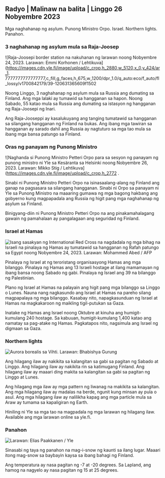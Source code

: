 Radyo \| Malinaw na balita \| Linggo 26 Nobyembre 2023
------------------------------------------

Mga naghahanap ng asylum. Punong Ministro Orpo. Israel. Northern lights. Panahon.

### 3 naghahanap ng asylum mula sa Raja-Joosep

![Raja-Joosepi border station na nakuhanan ng larawan noong Nobyembre 24, 2023. Larawan: Emmi Korhonen / Lehtikuva](https://images.cdn.yle.fi/image/upload/c_crop,h_2880,w_5120,x_0,y_424/ar_1. 7777777777777777,c_fill,g_faces,h_675,w_1200/dpr_1.0/q_auto:eco/f_auto/fl_lossy/v1700842179/39-120631365609f1502

Noong Linggo, 3 naghahanap ng asylum mula sa Russia ang dumating sa Finland. Ang mga lalaki ay tumawid sa hangganan sa hapon. Noong Sabado, 55 katao mula sa Russia ang dumating sa istasyon ng hangganan ng Raja-Joosepi ng Inari.

Ang Raja-Jooseppi ay kasalukuyang ang tanging tumatawid sa hangganan sa silangang hangganan ng Finland na bukas. Ang ibang mga tawiran sa hangganan ay sarado dahil ang Russia ay nagtuturo sa mga tao mula sa ibang mga bansa patungo sa Finland.

### Oras ng panayam ng Punong Ministro

![Naghanda si Punong Ministro Petteri Orpo para sa sesyon ng panayam ng punong ministro ni Yle sa Kesäranta sa Helsinki noong Nobyembre 26, 2023. Larawan: Mikko Stig / Lehtikuva](https://images.cdn.yle.fi/image/upload/c_crop,h_2772 .

Sinabi ni Punong Ministro Petteri Orpo na isinasaalang-alang ng Finland ang ganap na pagsasara sa silangang hangganan. Sinabi ni Orpo sa panayam ni Yle sa Punong Ministro na maaaring gumawa ng mga bagong hakbang ang gobyerno kung magpapadala ang Russia ng higit pang mga naghahanap ng asylum sa Finland.

Binigyang-diin ni Punong Ministro Petteri Orpo na ang pinakamahalagang gawain ng pamahalaan ay pangalagaan ang seguridad ng Finland.

### Israel at Hamas

![Isang sasakyan ng International Red Cross na nagdadala ng mga bihag na Israeli na pinalaya ng Hamas ay tumatawid sa hangganan ng Rafah patungo sa Egypt noong Nobyembre 24, 2023. Larawan: Mohammed Abed / AFP](https://images.cdn.yle.fi/image/upload/c_crop,h_2079,w_3696,x_0,y_366/ar_1.7777777777777777,c_fill,g_faces,h_675,w_1200/dpr_1.0/q_auto:eco/f_auto/930108/931086560e4e1a0ebe)

Pinalaya ng Israel at ng teroristang organisasyong Hamas ang mga bilanggo. Pinalaya ng Hamas ang 13 Israeli hostage at ilang mamamayan ng ibang bansa noong Sabado ng gabi. Pinalaya ng Israel ang 39 na bilanggo ng Palestinian.

Plano ng Israel at Hamas na palayain ang higit pang mga bilanggo sa Linggo o Lunes. Nauna nang nagkasundo ang Israel at Hamas na pareho silang magpapalaya ng mga bilanggo. Kasabay nito, napagkasunduan ng Israel at Hamas na magkakaroon ng maikling tigil-putukan sa Gaza.

Inatake ng Hamas ang Israel noong Oktubre at kinuha ang humigit-kumulang 240 hostage. Sa kabuuan, humigit-kumulang 1,400 katao ang namatay sa pag-atake ng Hamas. Pagkatapos nito, nagsimula ang Israel ng digmaan sa Gaza.

### Northern lights

![Aurora borealis sa Vihti. Larawan: Bhabishya Gurung](https://images.cdn.yle.fi/image/upload/c_crop,h_360,w_640,x_0,y_443/ar_1.777777777777777,c_fill,g_faces,h_675,w_1100/dpr_au.eco/f_auto/fl_lossy/v1700996219/39-120676065630ab4cbda3)

Ang hilagang ilaw ay nakikita sa kalangitan sa gabi sa pagitan ng Sabado at Linggo. Ang hilagang ilaw ay nakikita rin sa katimugang Finland. Ang hilagang ilaw ay maaari ding makita sa kalangitan sa gabi sa pagitan ng Linggo at Lunes.

Ang hilagang mga ilaw ay mga pattern ng liwanag na makikita sa kalangitan. Ang mga hilagang ilaw ay madalas na berde, ngunit kung minsan ay pula o asul. Ang mga hilagang ilaw ay nalilikha kapag ang mga particle mula sa Araw ay tumama sa kapaligiran ng Earth.

Hiniling ni Yle sa mga tao na magpadala ng mga larawan ng hilagang ilaw. Available ang mga larawan online sa yle.fi.

### Panahon

![ Larawan: Elias Paakkanen / Yle](https://images.cdn.yle.fi/image/upload/c_crop,h_1080,w_1919,x_0,y_0/ar_1.7777777777777777,c_fill,g_faces,h_675/w_pr_121.0/q_auto:eco/f_auto/fl_lossy/v1701007097/39-120685165634edcb0ac7)

Sinasabi ng taya ng panahon na mag-i-snow ng kaunti sa ilang lugar. Maaari itong mag-snow sa baybayin kaysa sa ibang bahagi ng Finland.

Ang temperatura ay nasa pagitan ng -7 at -20 degrees. Sa Lapland, ang hamog na nagyelo ay nasa pagitan ng 15 at 25 degrees.